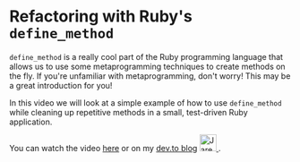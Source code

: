 

# Refactoring with Ruby's `define_method`

`define_method` is a really cool part of the Ruby programming language that allows us to use some metaprogramming techniques to create methods on the fly. If you're unfamiliar with metaprogramming, don't worry! This may be a great introduction for you!

In this video we will look at a simple example of how to use `define_method` while cleaning up repetitive methods in a small, test-driven Ruby application.

You can watch the video [here](https://youtu.be/evx2Huj0yNI) or on my [dev.to blog](https://dev.to/_jaredmurphy/refactoring-with-ruby-s-definemethod) <a href="https://dev.to/_jaredmurphy">
  <img src="https://d2fltix0v2e0sb.cloudfront.net/dev-badge.svg" alt="Jared Murphy's DEV Profile" height="30" width="30">
</a>.
